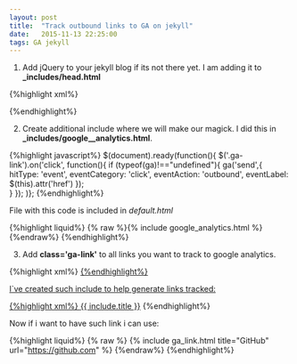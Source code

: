 ```yaml
---
layout: post
title:  "Track outbound links to GA on jekyll"
date:   2015-11-13 22:25:00
tags: GA jekyll
---
```



1. Add jQuery to your jekyll blog if its not there yet. I am adding it to **_includes/head.html**

{%highlight xml%}
<script src="//code.jquery.com/jquery-1.11.3.min.js"></script>
<script src="//code.jquery.com/jquery-migrate-1.2.1.min.js"></script>
{%endhighlight%}

2. Create additional include where we will make our magick. I did this in **_includes/google__analytics.html**. 

{%highlight javascript%}
$(document).ready(function(){
	$('.ga-link').on('click', function(){
		if (typeof(ga)!=="undefined"){
			ga('send',{
				hitType: 'event',
				eventCategory: 'click',
				eventAction: 'outbound',
				eventLabel: $(this).attr('href')
			});	  		
	  	}
	});
)};	
{%endhighlight%}

File with this code is included in *default.html* 

{%highlight liquid%}
{% raw %}{% include google_analytics.html %} {%endraw%}
{%endhighlight%}

3.  Add **class='ga-link'** to all links you want to track to google analytics.

{%highlight xml%}
<a href="https://github.com/{{ site.github_username }}" class='ga-link' target='_blank'>
{%endhighlight%}

I`ve created such include to help generate links tracked:

{%highlight xml%}
<a href="{{ include.url }}" class="ga-link" target='_blank'>{{ include.title }}</a>
{%endhighlight%}

Now if i want to have such link i can use:

{%highlight liquid%}
{% raw %}
{% include ga_link.html 
	title="GitHub" 
	url="https://github.com" 
%}
{%endraw%}
{%endhighlight%}

